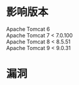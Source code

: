 # 影响版本</br>
Apache Tomcat 6</br>
Apache Tomcat 7 < 7.0.100</br>
Apache Tomcat 8 < 8.5.51</br>
Apache Tomcat 9 < 9.0.31</br>
# 漏洞</br>

